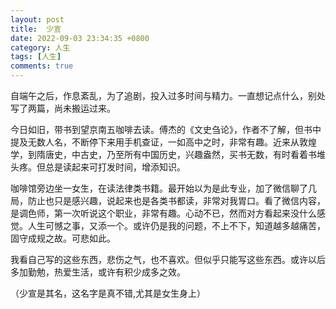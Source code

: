 ```yaml
---
layout: post
title:  少宣
date: 2022-09-03 23:34:35 +0800
category: 人生
tags: [人生]
comments: true
---
```




自端午之后，作息紊乱，为了追剧，投入过多时间与精力。一直想记点什么，别处写了两篇，尚未搬运过来。



今日如旧，带书到望京南五咖啡去读。傅杰的《文史刍论》，作者不了解，但书中提及无数人名，不断停下来用手机查证，一如高中之时，非常有趣。近来从敦煌学，到隋唐史，中古史，乃至所有中国历史，兴趣盎然，买书无数，有时看着书堆头疼。但总是读起来可打发时间，增添知识。



咖啡馆旁边坐一女生，在读法律类书籍。最开始以为是此专业，加了微信聊了几局，防止也只是感兴趣，说起来也是各类书都读，非常对我胃口。看了微信内容，是调色师，第一次听说这个职业，非常有趣。心动不已，然而对方看起来没什么感觉。人生可憾之事，又添一个。或许仍是我的问题，不上不下，知道越多越痛苦，固守成规之故。可悲如此。



我看自己写的这些东西，悲伤之气，也不喜欢。但似乎只能写这些东西。或许以后多加勤勉，热爱生活，或许有积少成多之效。



（少宣是其名，这名字是真不错,尤其是女生身上）
